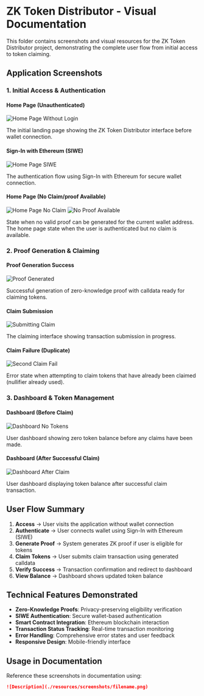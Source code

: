 # ZK Token Distributor - Visual Documentation

This folder contains screenshots and visual resources for the ZK Token Distributor project, demonstrating the complete user flow from initial access to token claiming.

## Application Screenshots

### 1. Initial Access & Authentication

#### Home Page (Unauthenticated)
![Home Page Without Login](./screenshots/home_page_without_login.png)

The initial landing page showing the ZK Token Distributor interface before wallet connection.

#### Sign-In with Ethereum (SIWE)
![Home Page SIWE](./screenshots/home_page_siwe.png)

The authentication flow using Sign-In with Ethereum for secure wallet connection.

#### Home Page (No Claim/proof Available)
![Home Page No Claim](./screenshots/home_page_no_claim.png)
![No Proof Available](./screenshots/no_proof_available.png)

State when no valid proof can be generated for the current wallet address.
The home page state when the user is authenticated but no claim is available.

### 2. Proof Generation & Claiming

#### Proof Generation Success
![Proof Generated](./screenshots/proof_to_claim_generated.png)

Successful generation of zero-knowledge proof with calldata ready for claiming tokens.

#### Claim Submission
![Submitting Claim](./screenshots/submitting_claim.png)

The claiming interface showing transaction submission in progress.

#### Claim Failure (Duplicate)
![Second Claim Fail](./screenshots/second_claim_fail.png)

Error state when attempting to claim tokens that have already been claimed (nullifier already used).

### 3. Dashboard & Token Management

#### Dashboard (Before Claim)
![Dashboard No Tokens](./screenshots/dashboard_no_tokens_before_claim.png)

User dashboard showing zero token balance before any claims have been made.

#### Dashboard (After Successful Claim)
![Dashboard After Claim](./screenshots/dashboard_after_claim.png)

User dashboard displaying token balance after successful claim transaction.

## User Flow Summary

1. **Access** → User visits the application without wallet connection
2. **Authenticate** → User connects wallet using Sign-In with Ethereum (SIWE)
3. **Generate Proof** → System generates ZK proof if user is eligible for tokens
4. **Claim Tokens** → User submits claim transaction using generated calldata
5. **Verify Success** → Transaction confirmation and redirect to dashboard
6. **View Balance** → Dashboard shows updated token balance

## Technical Features Demonstrated

- **Zero-Knowledge Proofs**: Privacy-preserving eligibility verification
- **SIWE Authentication**: Secure wallet-based authentication
- **Smart Contract Integration**: Ethereum blockchain interaction
- **Transaction Status Tracking**: Real-time transaction monitoring
- **Error Handling**: Comprehensive error states and user feedback
- **Responsive Design**: Mobile-friendly interface

## Usage in Documentation

Reference these screenshots in documentation using:
```markdown
![Description](./resources/screenshots/filename.png)
```
